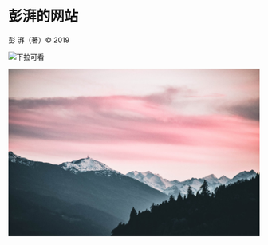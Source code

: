 # 彭湃的网站

彭 湃（著）&copy; 2019

![下拉可看](https://timgsa.baidu.com/timg?image&quality=80&size=b9999_10000&sec=1574323165407&di=89a032cb07259dcab9c4901eedfc640f&imgtype=0&src=http%3A%2F%2Fi1.sinaimg.cn%2Fent%2Fd%2F2008-06-04%2FU105P28T3D2048907F326DT20080604225106.jpg)



![](images/blbcover.jpg)
